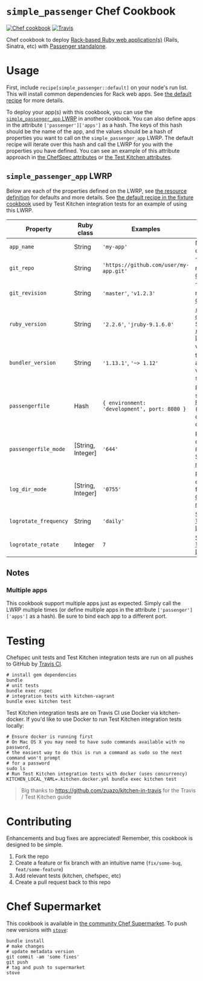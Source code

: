 # `simple_passenger` Chef Cookbook

[![Chef cookbook](https://img.shields.io/cookbook/v/simple_passenger.svg?maxAge=3600)](https://supermarket.chef.io/cookbooks/simple_passenger) [![Travis](https://img.shields.io/travis/atheiman/simple-passenger-cookbook.svg?maxAge=3600)](https://travis-ci.org/atheiman/simple-passenger-cookbook)

Chef cookbook to deploy [Rack-based Ruby web application(s)](http://rack.github.io/) (Rails, Sinatra, etc) with [Passenger standalone](https://www.phusionpassenger.com/library/config/standalone/).


# Usage

First, include `recipe[simple_passenger::default]` on your node's run list. This will install common dependencies for Rack web apps. See [the default recipe](/recipes/default.rb) for more details.

To deploy your app(s) with this cookbook, you can use the [`simple_passenger_app` LWRP](#simple_passenger_app-lwrp) in another cookbook. You can also define apps in the attribute `['passenger']['apps']` as a hash. The keys of this hash should be the name of the app, and the values should be a hash of properties you want to call on the `simple_passenger_app` LWRP. The default recipe will iterate over this hash and call the LWRP for you with the properties you have defined. You can see an example of this attribute approach in [the ChefSpec attributes](/spec/) or [the Test Kitchen attributes](/.kitchen.yml).


## `simple_passenger_app` LWRP

Below are each of the properties defined on the LWRP, see [the resource definition](/resources/app.rb) for defaults and more details. See [the default recipe in the fixture cookbook](/test/fixtures/cookbooks/lwrp_app/recipes/default.rb) used by Test Kitchen integration tests for an example of using this LWRP.

Property | Ruby class | Examples | Description
-------- | ---------- | -------- | -----------
`app_name` | String | `'my-app'` | Name of app to deploy
`git_repo` | String | `'https://github.com/user/my-app.git'` | The URI for the git repository. See [the Chef `git` resource](https://docs.chef.io/resource_git.html).
`git_revision` | String | `'master'`, `'v1.2.3'` | The URI for the git repository. See [the Chef `git` resource](https://docs.chef.io/resource_git.html).
`ruby_version` | String | `'2.2.6'`, `'jruby-9.1.6.0'` | [`ruby-build` definition](https://github.com/rbenv/ruby-build) to install. See [the `ruby_build_ruby` LWRP](https://github.com/sous-chefs/ruby_build#ruby_build_ruby).
`bundler_version` | String | `'1.13.1'`, `'~> 1.12'` | Version of Bundler to install (should be a RubyGems version specification).
`passengerfile` | Hash | `{ environment: 'development', port: 8080 }` | Properties to specify in [`Passengerfile.json`](https://www.phusionpassenger.com/library/config/standalone/reference/) (will be merged over sensible defaults).
`passengerfile_mode` | [String, Integer] | `'644'` | Permissions to set on `Passengerfile.json`. See [the Chef `file` resource](https://docs.chef.io/resource_file.html).
`log_dir_mode` | [String, Integer] | `'0755'` | Permissions to set on the log directory for the app. See [the Chef `directory` resource](https://docs.chef.io/resource_directory.html).
`logrotate_frequency` | String | `'daily'` | See [the `logrotate_app` LWRP](https://github.com/stevendanna/logrotate#logrotate_app)
`logrotate_rotate` | Integer | `7` | See [the `logrotate_app` LWRP](https://github.com/stevendanna/logrotate#logrotate_app)


## Notes

### Multiple apps

This cookbook support multiple apps just as expected. Simply call the LWRP multiple times (or define multiple apps in the attribute `['passenger']['apps']` as a hash). Be sure to bind each app to a different port.


# Testing

Chefspec unit tests and Test Kitchen integration tests are run on all pushes to GitHub by [Travis CI](https://travis-ci.org/atheiman/simple-passenger-cookbook).

```shell
# install gem dependencies
bundle
# unit tests
bundle exec rspec
# integration tests with kitchen-vagrant
bundle exec kitchen test
```

Test Kitchen integration tests are on Travis CI use Docker via kitchen-docker. If you'd like to use Docker to run Test Kitchen integration tests locally:

```shell
# Ensure docker is running first
# On Mac OS X you may need to have sudo commands available with no password,
# the easiest way to do this is run a command as sudo so the next command won't prompt
# for a password
sudo ls
# Run Test Kitchen integration tests with docker (uses concurrency)
KITCHEN_LOCAL_YAML=.kitchen.docker.yml bundle exec kitchen test
```

> Big thanks to https://github.com/zuazo/kitchen-in-travis for the Travis / Test Kitchen guide


# Contributing

Enhancements and bug fixes are appreciated! Remember, this cookbook is designed to be simple.

1. Fork the repo
1. Create a feature or fix branch with an intuitive name (`fix/some-bug`, `feat/some-feature`)
1. Add relevant tests (kitchen, chefspec, etc)
1. Create a pull request back to this repo


# Chef Supermarket

This cookbook is available in [the community Chef Supermarket](https://supermarket.chef.io/cookbooks/simple_passenger). To push new versions with [`stove`](https://github.com/sethvargo/stove):

```shell
bundle install
# make changes
# update metadata version
git commit -am 'some fixes'
git push
# tag and push to supermarket
stove
```
